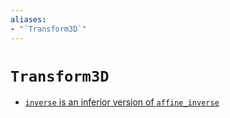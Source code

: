 ```yaml
---
aliases:
- "`Transform3D`"
---
```


# `Transform3D`

- [`inverse` is an inferior version of `affine_inverse`](godot-transform3d-inverse-inferior-to-affine-inverse.md)
